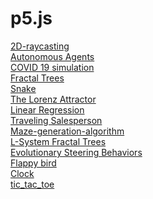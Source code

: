# p5.js
 <a href="https://zaabta.github.io/p5.js/2D-raycasting">2D-raycasting</a></br>
 <a href="https://zaabta.github.io/p5.js/Autonomous Agents">Autonomous Agents</a></br>
 <a href="https://zaabta.github.io/p5.js/COVID 19 simulation">COVID 19 simulation</a></br>
 <a href="https://zaabta.github.io/p5.js/Fractal Trees Recursive With slider of changing the angle of rotate branch/">Fractal Trees</a></br>
<a href="https://zaabta.github.io/p5.js/snake/">Snake</a></br>
<a href="https://zaabta.github.io/p5.js/The Lorenz Attractor/">The Lorenz Attractor</a></br>
<a href="https://zaabta.github.io/p5.js/Linear Regression/">Linear Regression</a></br>
<a href="https://zaabta.github.io/p5.js/Traveling Salesperson/">Traveling Salesperson</a></br>
<a href="https://zaabta.github.io/p5.js/Maze-generation-algorithm-main/">Maze-generation-algorithm</a></br>
<a href="https://zaabta.github.io/p5.js/L-System Fractal Trees./">L-System Fractal Trees</a></br>
<a href="https://zaabta.github.io/p5.js/Evolutionary Steering Behaviors/">Evolutionary Steering Behaviors</a></br>
<a href="https://zaabta.github.io/p5.js/flappy bird/p5/">Flappy bird</a></br>
<a href="https://zaabta.github.io/p5.js/clock">Clock</a></br>
<a href="https://zaabta.github.io/p5.js/tic_tac_toe">tic_tac_toe</a></br>
